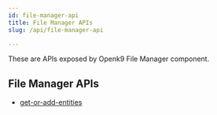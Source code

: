```yaml
---
id: file-manager-api
title: File Manager APIs
slug: /api/file-manager-api

---
```


These are APIs exposed by Openk9 File Manager component.

## File Manager APIs

- [get-or-add-entities](get-or-add-entities)
